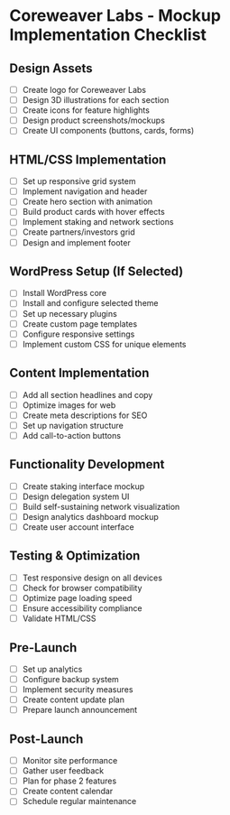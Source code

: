 # Coreweaver Labs - Mockup Implementation Checklist

## Design Assets
- [ ] Create logo for Coreweaver Labs
- [ ] Design 3D illustrations for each section
- [ ] Create icons for feature highlights
- [ ] Design product screenshots/mockups
- [ ] Create UI components (buttons, cards, forms)

## HTML/CSS Implementation
- [ ] Set up responsive grid system
- [ ] Implement navigation and header
- [ ] Create hero section with animation
- [ ] Build product cards with hover effects
- [ ] Implement staking and network sections
- [ ] Create partners/investors grid
- [ ] Design and implement footer

## WordPress Setup (If Selected)
- [ ] Install WordPress core
- [ ] Install and configure selected theme
- [ ] Set up necessary plugins
- [ ] Create custom page templates
- [ ] Configure responsive settings
- [ ] Implement custom CSS for unique elements

## Content Implementation
- [ ] Add all section headlines and copy
- [ ] Optimize images for web
- [ ] Create meta descriptions for SEO
- [ ] Set up navigation structure
- [ ] Add call-to-action buttons

## Functionality Development
- [ ] Create staking interface mockup
- [ ] Design delegation system UI
- [ ] Build self-sustaining network visualization
- [ ] Design analytics dashboard mockup
- [ ] Create user account interface

## Testing & Optimization
- [ ] Test responsive design on all devices
- [ ] Check for browser compatibility
- [ ] Optimize page loading speed
- [ ] Ensure accessibility compliance
- [ ] Validate HTML/CSS

## Pre-Launch
- [ ] Set up analytics
- [ ] Configure backup system
- [ ] Implement security measures
- [ ] Create content update plan
- [ ] Prepare launch announcement

## Post-Launch
- [ ] Monitor site performance
- [ ] Gather user feedback
- [ ] Plan for phase 2 features
- [ ] Create content calendar
- [ ] Schedule regular maintenance
